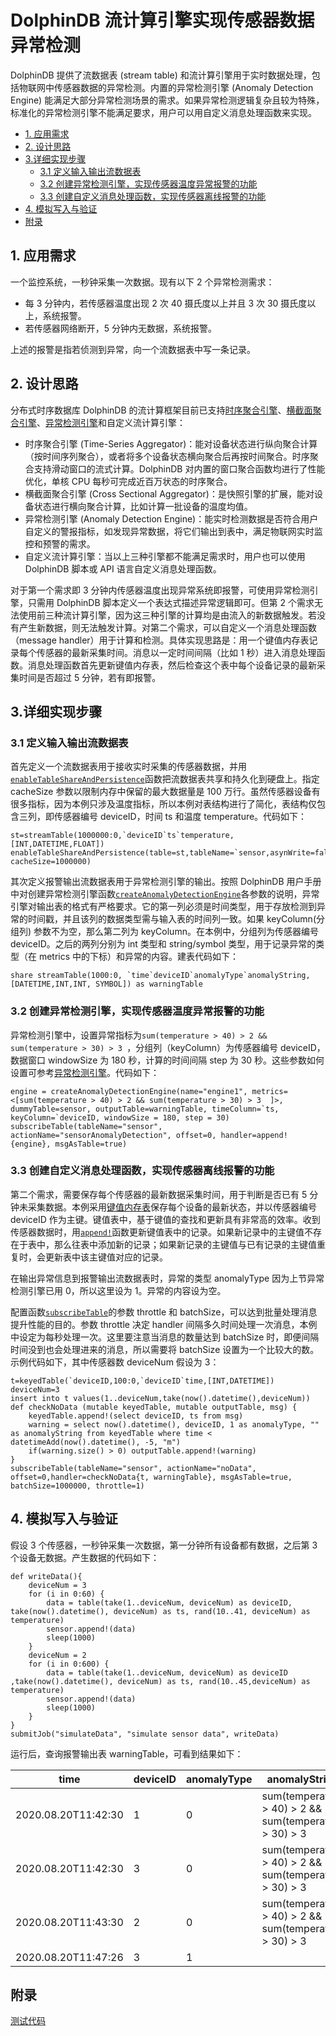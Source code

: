 # DolphinDB 流计算引擎实现传感器数据异常检测

DolphinDB 提供了流数据表 (stream table) 和流计算引擎用于实时数据处理，包括物联网中传感器数据的异常检测。内置的异常检测引擎 (Anomaly Detection Engine) 能满足大部分异常检测场景的需求。如果异常检测逻辑复杂且较为特殊，标准化的异常检测引擎不能满足要求，用户可以用自定义消息处理函数来实现。

- [1. 应用需求](#1-应用需求)
- [2. 设计思路](#2-设计思路)
- [3.详细实现步骤](#3详细实现步骤)
	- [3.1 定义输入输出流数据表](#31-定义输入输出流数据表)
	- [3.2 创建异常检测引擎，实现传感器温度异常报警的功能](#32-创建异常检测引擎实现传感器温度异常报警的功能)
	- [3.3 创建自定义消息处理函数，实现传感器离线报警的功能](#33-创建自定义消息处理函数实现传感器离线报警的功能)
- [4. 模拟写入与验证](#4-模拟写入与验证)
- [附录](#附录)


## 1. 应用需求
一个监控系统，一秒钟采集一次数据。现有以下 2 个异常检测需求：
* 每 3 分钟内，若传感器温度出现 2 次 40 摄氏度以上并且 3 次 30 摄氏度以上，系统报警。
* 若传感器网络断开，5 分钟内无数据，系统报警。

上述的报警是指若侦测到异常，向一个流数据表中写一条记录。

## 2. 设计思路

分布式时序数据库 DolphinDB 的流计算框架目前已支持[时序聚合引擎](./stream_aggregator.md)、[横截面聚合引擎](./streaming_crossSectionalAggregator.md)、[异常检测引擎](./Anomaly_Detection_Engine.md)和自定义流计算引擎：
* 时序聚合引擎 (Time-Series Aggregator)：能对设备状态进行纵向聚合计算（按时间序列聚合），或者将多个设备状态横向聚合后再按时间聚合。时序聚合支持滑动窗口的流式计算。DolphinDB 对内置的窗口聚合函数均进行了性能优化，单核 CPU 每秒可完成近百万状态的时序聚合。
* 横截面聚合引擎 (Cross Sectional Aggregator)：是快照引擎的扩展，能对设备状态进行横向聚合计算，比如计算一批设备的温度均值。
* 异常检测引擎 (Anomaly Detection Engine)：能实时检测数据是否符合用户自定义的警报指标，如发现异常数据，将它们输出到表中，满足物联网实时监控和预警的需求。
* 自定义流计算引擎：当以上三种引擎都不能满足需求时，用户也可以使用 DolphinDB 脚本或 API 语言自定义消息处理函数。

对于第一个需求即 3 分钟内传感器温度出现异常系统即报警，可使用异常检测引擎，只需用 DolphinDB 脚本定义一个表达式描述异常逻辑即可。但第 2 个需求无法使用前三种流计算引擎，因为这三种引擎的计算均是由流入的新数据触发。若没有产生新数据，则无法触发计算。对第二个需求，可以自定义一个消息处理函数（message handler）用于计算和检测。具体实现思路是：用一个键值内存表记录每个传感器的最新采集时间。消息以一定时间间隔（比如 1 秒）进入消息处理函数。消息处理函数首先更新键值内存表，然后检查这个表中每个设备记录的最新采集时间是否超过 5 分钟，若有即报警。


## 3.详细实现步骤

### 3.1 定义输入输出流数据表

首先定义一个流数据表用于接收实时采集的传感器数据，并用[`enableTableShareAndPersistence`](https://www.dolphindb.cn/cn/help/FunctionsandCommands/CommandsReferences/e/enableTableShareAndPersistence.html)函数把流数据表共享和持久化到硬盘上。指定 cacheSize 参数以限制内存中保留的最大数据量是 100 万行。虽然传感器设备有很多指标，因为本例只涉及温度指标，所以本例对表结构进行了简化，表结构仅包含三列，即传感器编号 deviceID，时间 ts 和温度 temperature。代码如下：
```
st=streamTable(1000000:0,`deviceID`ts`temperature,[INT,DATETIME,FLOAT])
enableTableShareAndPersistence(table=st,tableName=`sensor,asynWrite=false,compress=true, cacheSize=1000000)
```
其次定义报警输出流数据表用于异常检测引擎的输出。按照 DolphinDB 用户手册中对创建异常检测引擎函数[`createAnomalyDetectionEngine`](https://www.dolphindb.cn/cn/help/FunctionsandCommands/FunctionReferences/c/createAnomalyDetectionEngine.html)各参数的说明，异常引擎对输出表的格式有严格要求。它的第一列必须是时间类型，用于存放检测到异常的时间戳，并且该列的数据类型需与输入表的时间列一致。如果 keyColumn(分组列) 参数不为空，那么第二列为 keyColumn。在本例中，分组列为传感器编号 deviceID。之后的两列分别为 int 类型和 string/symbol 类型，用于记录异常的类型（在 metrics 中的下标）和异常的内容。建表代码如下：
```
share streamTable(1000:0, `time`deviceID`anomalyType`anomalyString, [DATETIME,INT,INT, SYMBOL]) as warningTable
```
### 3.2 创建异常检测引擎，实现传感器温度异常报警的功能

异常检测引擎中，设置异常指标为`sum(temperature > 40) > 2 && sum(temperature > 30) > 3 `，分组列（keyColumn）为传感器编号 deviceID，数据窗口 windowSize 为 180 秒，计算的时间间隔 step 为 30 秒。这些参数如何设置可参考[异常检测引擎](./Anomaly_Detection_Engine.md)。代码如下：
```
engine = createAnomalyDetectionEngine(name="engine1", metrics=<[sum(temperature > 40) > 2 && sum(temperature > 30) > 3  ]>, dummyTable=sensor, outputTable=warningTable, timeColumn=`ts, keyColumn=`deviceID, windowSize = 180, step = 30)
subscribeTable(tableName="sensor", actionName="sensorAnomalyDetection", offset=0, handler=append!{engine}, msgAsTable=true)
```
### 3.3 创建自定义消息处理函数，实现传感器离线报警的功能

第二个需求，需要保存每个传感器的最新数据采集时间，用于判断是否已有 5 分钟未采集数据。本例采用[键值内存表](https://www.dolphindb.cn/cn/help/FunctionsandCommands/FunctionReferences/k/keyedTable.html)保存每个设备的最新状态，并以传感器编号 deviceID 作为主键。键值表中，基于键值的查找和更新具有非常高的效率。收到传感器数据时，用[`append!`](https://www.dolphindb.cn/cn/help/FunctionsandCommands/FunctionReferences/a/append!.html)函数更新键值表中的记录。如果新记录中的主键值不存在于表中，那么往表中添加新的记录；如果新记录的主键值与已有记录的主键值重复时，会更新表中该主键值对应的记录。

在输出异常信息到报警输出流数据表时，异常的类型 anomalyType 因为上节异常检测引擎已用 0，所以这里设为 1。异常的内容设为空。

配置函数[`subscribeTable`](https://www.dolphindb.cn/cn/help/FunctionsandCommands/FunctionReferences/s/subscribeTable.html)的参数 throttle 和 batchSize，可以达到批量处理消息提升性能的目的。参数 throttle 决定 handler 间隔多久时间处理一次消息，本例中设定为每秒处理一次。这里要注意当消息的数量达到 batchSize 时，即便间隔时间没到也会处理进来的消息，所以需要将 batchSize 设置为一个比较大的数。示例代码如下，其中传感器数 deviceNum 假设为 3：

```
t=keyedTable(`deviceID,100:0,`deviceID`time,[INT,DATETIME])
deviceNum=3
insert into t values(1..deviceNum,take(now().datetime(),deviceNum))
def checkNoData (mutable keyedTable, mutable outputTable, msg) {
	keyedTable.append!(select deviceID, ts from msg)
	warning = select now().datetime(), deviceID, 1 as anomalyType, "" as anomalyString from keyedTable where time < datetimeAdd(now().datetime(), -5, "m")
	if(warning.size() > 0) outputTable.append!(warning)
}
subscribeTable(tableName="sensor", actionName="noData", offset=0,handler=checkNoData{t, warningTable}, msgAsTable=true, batchSize=1000000, throttle=1)

```
## 4. 模拟写入与验证

假设 3 个传感器，一秒钟采集一次数据，第一分钟所有设备都有数据，之后第 3 个设备无数据。产生数据的代码如下：
```
def writeData(){
	deviceNum = 3
	for (i in 0:60) {
		data = table(take(1..deviceNum, deviceNum) as deviceID, take(now().datetime(), deviceNum) as ts, rand(10..41, deviceNum) as temperature)
		sensor.append!(data)
		sleep(1000)
	}
	deviceNum = 2
	for (i in 0:600) {
		data = table(take(1..deviceNum, deviceNum) as deviceID ,take(now().datetime(), deviceNum) as ts, rand(10..45,deviceNum) as temperature)
		sensor.append!(data)
		sleep(1000)
	}	
}
submitJob("simulateData", "simulate sensor data", writeData)
```
运行后，查询报警输出表 warningTable，可看到结果如下：

time                   |deviceID |anomalyType|anomalyString
--------------------|-----------|-----------|---------------------------------------------
2020.08.20T11:42:30 |1          | 0   |sum(temperature > 40) > 2 && sum(temperature > 30) > 3
2020.08.20T11:42:30	|3          | 0   |sum(temperature > 40) > 2 && sum(temperature > 30) > 3
2020.08.20T11:43:30	|2	        | 0	  |sum(temperature > 40) > 2 && sum(temperature > 30) > 3
2020.08.20T11:47:26 |3          | 1   |

## 附录

[测试代码](./script/alarm.txt)